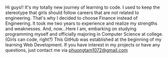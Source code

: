 Hi guys!!
It's my totally new journey of learning to code.
I used to keep the stereotype that girls should follow careers that are not related to engineering. That's why I decided to choose Finance instead of Engineering. It took me two years to experience and realize my strengths and weaknesses. And, now...Here I am, embarking on studying programming myself and officially majoring in Computer Science at college. (Girls can code, right?)
This GitHub was established at the beginning of my learning Web Development. If you have interest in my projects or have any questions, just contact me via phuongtam1072@gmail.com


